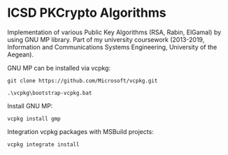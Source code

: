 # ICSD PKCrypto Algorithms
Implementation of various Public Key Algorithms (RSA, Rabin, ElGamal) by using GNU MP library. Part of my university coursework (2013-2019, Information and Communications Systems Engineering, University of the Aegean).

GNU MP can be installed via vcpkg:

```git clone https://github.com/Microsoft/vcpkg.git```


```.\vcpkg\bootstrap-vcpkg.bat```

Install GNU MP:

```vcpkg install gmp```

Integration vcpkg packages with MSBuild projects:

```vcpkg integrate install```



